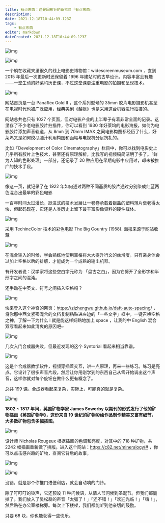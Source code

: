 ```yaml
---
title: 有点东西：这是回形针的新栏目「有点东西」
description:
date: 2021-12-18T10:44:09.123Z
tags:
    - 有点东西
editor: markdown
dateCreated: 2021-12-18T10:44:09.123Z
---
```


![img](https://i.loli.net/2021/10/05/X5IUZ8sk67l4dyN.jpg)

![img](https://i.loli.net/2021/10/06/JaVkinxmKN2w6g8.png)

一个躺在收藏夹里很久的线上电影史博物馆：widescreenmuseum.com ，直到 2015 年最后一次更新时还保留着 1996 年建站时的古早设计。内容丰富且有趣——一堂生动的好莱坞历史课，不过这堂课更注重电影的拍摄和呈现技术。

![img](https://i.loli.net/2021/10/06/MSV7eF9k13Hzau8.png)

网站首页是一台 Panaflex Gold II ，这个系列型号的 35mm 胶片电影摄影机甚至在电视时代也被广泛应用，经典美剧《越狱》也是采用这台机器进行拍摄的。

网站总共也只有 1027 个页面，但对电影产业的上半辈子有着非常全面的记录。这里存了不少老电影胶片扫描件，你可以看到 1930 年好莱坞的电影海报，如何为电影胶片添加声音轨道，从 8mm 到 70mm IMAX 之间电影构图都经历了什么，好莱坞又是如何绞尽脑汁利用构图和画幅与电视机分庭抗礼的。

比如「Development of Color Cinematography」栏目中，你可以找到电影史上几乎所有胶片上色技术，甚至还有原理解析，比我写的视频稿简洁明了多了。「鲜为人知的色彩处理」一部分，还记录了 20 种应用在早期电影中应用过，却未被推广的技术手段。

![img](https://i.loli.net/2021/10/06/t3QYnozichOj72F.png)

像这一页，就记录了在 1922 年如何通过两种不同基质的胶片通过分别染成红蓝两色混合出最早的彩色电影

一百年时间太过漫长，跃进式的技术发展让一卷卷承载着银盐的塑料薄片衰老得太快，但起码现在，它还是人类历史上留下最丰富影像资料的硬件载体。

![img](https://i.loli.net/2021/10/06/bT3iLZ5fSzPtnUk.png)

采用 TechincColor 技术的彩色电影 The Big Country (1958). 海报来源于网站收藏

![img](https://i.loli.net/2021/10/24/glUfpL9EQuvaTV7.png)

在混合输入的时候，学会熟练地使用空格将大大提升行文的丝滑度，只有亲身体会过加上空格以后的排版，才能成为一个成熟的输出机器。

有开发者说：汉学家将这些空白字元称为 「盘古之白」，因为它劈开了全形字和半形字之间的混沌。

还手动在中英文、符号之间插入空格吗？

![img](https://i.loli.net/2021/10/06/WUSFMIsBdm4rcLv.png)

快来登入这个神奇的网页：https://zizhengwu.github.io/daft-auto-spacing/ ，将你那中西文紧密混合的文档复制粘贴进左边的「一些文字」框中，一键召唤空格之神，了解一下为什么 I 就是能这样娴熟地加上 space ，让我的中 English 混合双写看起来如此清爽的原因吧~

![img](https://i.loli.net/2021/10/06/5KPfhHpYB4wVR7z.png)

几次入门合成器失败，但最近发现的这个 Syntorial 看起来相当靠谱。

![img](https://i.loli.net/2021/10/06/6zlhcT5NVgLSObj.gif)

这是个合成器教学软件，视频穿插着交互，讲一点原理，再来一些练习。练习是亮点。它设计了很多声音片段，然后让你用刚学到的东西自己从零开始调出这个声音，这样你就对每个旋钮在做什么更有概念了。

总共 199 课。合成器看起来复杂，实际上，可能真的就是复杂。

![img](https://i.loli.net/2021/10/06/4taK9SeMFhTPopE.png)

**1802 ~ 1817 年间，英国矿物学家 James Sowerby 以期刊的形式发行了他的矿物插画《英国矿物学》，这份来自 19 世纪的矿物彩绘作品制作精美又富有细节，大多数矿物包含多幅插图。**

![img](https://i.loli.net/2021/10/06/Dzk1lCAirJHEuyT.png)

设计师 Nicholas Rougeux 根据插画的色调和亮度，对其中的 718 种矿物，共 2242 幅插画重新做了排版。进入这个网站：<https://c82.net/mineralogy/#> ，你可以点击感兴趣的矿物，查阅它背后的故事。

![img](https://i.loli.net/2021/10/06/5LMSZEe6av4DQ9f.png)

![img](https://i.loli.net/2021/10/06/hcnlY6wa2NIMDf5.png)

没错，就是那个你推门进便利店，就会自动响的门铃。

除了叮叮叮的铃声，它还预设 11 种问候语，从情人节问候到圣诞节。但我们都删掉了。我们放入了吴松磊的声音「太强了！」「还不错！」「欢迎光临！」「嗨！」，然后贴在办公室楼梯旁。每次上下楼梯，我们都能听到他亲切的鼓励。

只要 68 块，你也能获得一些快乐。
